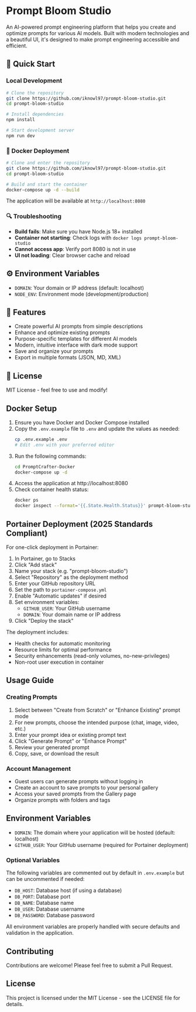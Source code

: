 # Prompt Bloom Studio

An AI-powered prompt engineering platform that helps you create and optimize prompts for various AI models. Built with modern technologies and a beautiful UI, it's designed to make prompt engineering accessible and efficient.

## 🚀 Quick Start

### Local Development

```bash
# Clone the repository
git clone https://github.com/iknowl97/prompt-bloom-studio.git
cd prompt-bloom-studio

# Install dependencies
npm install

# Start development server
npm run dev
```

### 🐳 Docker Deployment

```bash
# Clone and enter the repository
git clone https://github.com/iknowl97/prompt-bloom-studio.git
cd prompt-bloom-studio

# Build and start the container
docker-compose up -d --build
```

The application will be available at `http://localhost:8080`

### 🔍 Troubleshooting

- **Build fails**: Make sure you have Node.js 18+ installed
- **Container not starting**: Check logs with `docker logs prompt-bloom-studio`
- **Cannot access app**: Verify port 8080 is not in use
- **UI not loading**: Clear browser cache and reload

## ⚙️ Environment Variables

- `DOMAIN`: Your domain or IP address (default: localhost)
- `NODE_ENV`: Environment mode (development/production)

## 🌟 Features

- Create powerful AI prompts from simple descriptions
- Enhance and optimize existing prompts
- Purpose-specific templates for different AI models
- Modern, intuitive interface with dark mode support
- Save and organize your prompts
- Export in multiple formats (JSON, MD, XML)

## 📝 License

MIT License - feel free to use and modify!

## Docker Setup

1. Ensure you have Docker and Docker Compose installed
2. Copy the `.env.example` file to `.env` and update the values as needed:
   ```bash
   cp .env.example .env
   # Edit .env with your preferred editor
   ```
3. Run the following commands:
   ```bash
   cd PromptCrafter-Docker
   docker-compose up -d
   ```
4. Access the application at http://localhost:8080
5. Check container health status:
   ```bash
   docker ps
   docker inspect --format='{{.State.Health.Status}}' prompt-bloom-studio
   ```

## Portainer Deployment (2025 Standards Compliant)

For one-click deployment in Portainer:

1. In Portainer, go to Stacks
2. Click "Add stack"
3. Name your stack (e.g. "prompt-bloom-studio")
4. Select "Repository" as the deployment method
5. Enter your GitHub repository URL
6. Set the path to `portainer-compose.yml`
7. Enable "Automatic updates" if desired
8. Set environment variables:
   - `GITHUB_USER`: Your GitHub username
   - `DOMAIN`: Your domain name or IP address
9. Click "Deploy the stack"

The deployment includes:

- Health checks for automatic monitoring
- Resource limits for optimal performance
- Security enhancements (read-only volumes, no-new-privileges)
- Non-root user execution in container

## Usage Guide

### Creating Prompts

1. Select between "Create from Scratch" or "Enhance Existing" prompt mode
2. For new prompts, choose the intended purpose (chat, image, video, etc.)
3. Enter your prompt idea or existing prompt text
4. Click "Generate Prompt" or "Enhance Prompt"
5. Review your generated prompt
6. Copy, save, or download the result

### Account Management

- Guest users can generate prompts without logging in
- Create an account to save prompts to your personal gallery
- Access your saved prompts from the Gallery page
- Organize prompts with folders and tags

## Environment Variables

- `DOMAIN`: The domain where your application will be hosted (default: localhost)
- `GITHUB_USER`: Your GitHub username (required for Portainer deployment)

### Optional Variables

The following variables are commented out by default in `.env.example` but can be uncommented if needed:

- `DB_HOST`: Database host (if using a database)
- `DB_PORT`: Database port
- `DB_NAME`: Database name
- `DB_USER`: Database username
- `DB_PASSWORD`: Database password

All environment variables are properly handled with secure defaults and validation in the application.

## Contributing

Contributions are welcome! Please feel free to submit a Pull Request.

## License

This project is licensed under the MIT License - see the LICENSE file for details.
